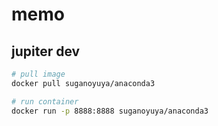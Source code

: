 # memo

## jupiter dev

```bash
# pull image
docker pull suganoyuya/anaconda3

# run container
docker run -p 8888:8888 suganoyuya/anaconda3
```
